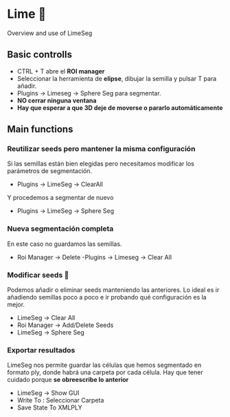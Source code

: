 # Lime 🍋
Overview and use of LimeSeg
## Basic controlls

- CTRL + T abre el  **ROI manager**
- Seleccionar la herramienta de **elipse**, dibujar la semilla y pulsar T para añadir.
- Plugins -> Limeseg -> Sphere Seg para segmentar.
- **NO cerrar ninguna ventana**
- **Hay que esperar a que 3D deje de moverse o pararlo automáticamente**

## Main functions

### Reutilizar seeds pero mantener la misma configuración
Si las semillas están bien elegidas pero necesitamos modificar los parámetros de segmentación.

- Plugins → LimeSeg → ClearAll

Y procedemos a segmentar de nuevo

- Plugins → LimeSeg → Sphere Seg

### Nueva segmentación completa

En este caso no guardamos las semillas.
- Roi Manager -> Delete
-Plugins → Limeseg → Clear All

### Modificar seeds 🔭
Podemos añadir o eliminar seeds manteniendo las anteriores. Lo ideal es ir añadiendo semillas poco a poco e ir probando qué configuración es la mejor.

- LimeSeg → Clear All
- Roi Manager → Add/Delete Seeds
- LimeSeg → Sphere Seg

### Exportar resultados

LimeSeg nos permite guardar las células que hemos segmentado en formato ply, donde habrá una carpeta por cada célula. Hay que tener cuidado porque **se obreescribe lo anterior**

- LimeSeg → Show GUI
- Write To : Seleccionar Carpeta    
- Save State To XMLPLY

